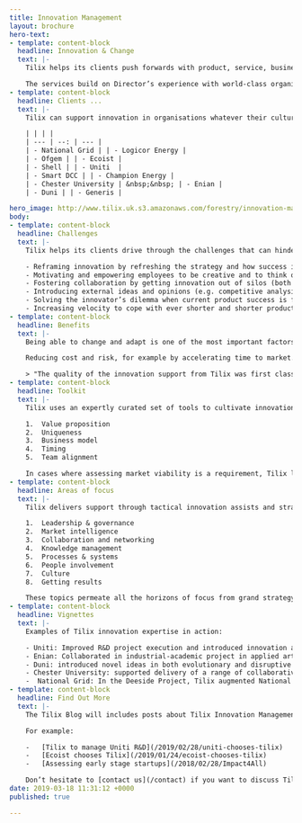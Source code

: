 ```yaml
---
title: Innovation Management
layout: brochure
hero-text:
- template: content-block
  headline: Innovation & Change
  text: |-
    Tilix helps its clients push forwards with product, service, business process and organisational innovation.

    The services build on Director’s experience with world-class organisations such as Philips, BP, Heriot-Watt University and VW. They are particularly valuable to businesses who see low carbon as an opportunity to innovate.
- template: content-block
  headline: Clients ...
  text: |-
    Tilix can support innovation in organisations whatever their culture, maturity, sector or size. Some of our recent clients include:

    | | | |
    | --- | --: | --- |
    | - National Grid | | - Logicor Energy |
    | - Ofgem | | - Ecoist |
    | - Shell | | - Uniti  |
    | - Smart DCC | | - Champion Energy |
    | - Chester University | &nbsp;&nbsp; | - Enian |
    | - Duni | | - Generis |

hero_image: http://www.tilix.uk.s3.amazonaws.com/forestry/innovation-management.svg
body:
- template: content-block
  headline: Challenges
  text: |-
    Tilix helps its clients drive through the challenges that can hinder the progress of innovation by:

    - Reframing innovation by refreshing the strategy and how success is measured.
    - Motivating and empowering employees to be creative and to think out of the box.
    - Fostering collaboration by getting innovation out of silos (both internal and external).
    - Introducing external ideas and opinions (e.g. competitive analysis, voice of the customer). 
    - Solving the innovator’s dilemma when current product success is fostering complacency.
    - Increasing velocity to cope with ever shorter and shorter product life cycles.
- template: content-block
  headline: Benefits
  text: |-
    Being able to change and adapt is one of the most important factors for success and growth. Leveraging external expertise will assist in making innovation a core competency in every corner of an organisation. Tilix helps its clients profit from innovation in several  ways:

    Reducing cost and risk, for example by accelerating time to market. Increased sales come through fulfilling unmet customer needs and/or opening new markets. Improving the efficiency and performance of existing technology,  processes or organisation.

    > "The quality of the innovation support from Tilix was first class and superb value for money.” **Magnus Carlsson, Director of Corporate Development, Duni AB**
- template: content-block
  headline: Toolkit
  text: |-
    Tilix uses an expertly curated set of tools to cultivate innovation and to help our clients go from a business idea to ROI with velocity, intensity and focus. For example to get an overarching perspective we use the following canvases:

    1.  Value proposition
    2.  Uniqueness
    3.  Business model
    4.  Timing
    5.  Team alignment

    In cases where assessing market viability is a requirement, Tilix looks at both feasibility and opportunity through the options analysis funnel. Details of shortlisted items are presented in a RAG matrix and/or scatter diagram.
- template: content-block
  headline: Areas of focus
  text: |-
    Tilix delivers support through tactical innovation assists and strategic portfolio management. Regardless of the size or shape of the engagement, the same fundamental topics come up over and over again:

    1.  Leadership & governance
    2.  Market intelligence
    3.  Collaboration and networking
    4.  Knowledge management
    5.  Processes & systems
    6.  People involvement
    7.  Culture
    8.  Getting results

    These topics permeate all the horizons of focus from grand strategy, through tactics to action on the field of play.
- template: content-block
  headline: Vignettes
  text: |-
    Examples of Tilix innovation expertise in action:

    - Uniti: Improved R&D project execution and introduced innovation accounting framework.
    - Enian: Collaborated in industrial-academic project in applied artificial intelligence.
    - Duni: introduced novel ideas in both evolutionary and disruptive innovation contexts.
    - Chester University: supported delivery of a range of collaborative R&D interventions and activities in an ERDF funded programme.
    -  National Grid: In the Deeside Project, Tilix augmented National Grid staff in a venture that attracted £12m funding through Ofgem’s Electricity Network Innovation Competition.
- template: content-block
  headline: Find Out More
  text: |-
    The Tilix Blog will includes posts about Tilix Innovation Management.

    For example:

    -   [Tilix to manage Uniti R&D](/2019/02/28/uniti-chooses-tilix)
    -   [Ecoist chooses Tilix](/2019/01/24/ecoist-chooses-tilix)
    -   [Assessing early stage startups](/2018/02/28/Impact4All)

    Don’t hesitate to [contact us](/contact) if you want to discuss Tilix’s Innovation Management value proposition in more detail. We will be delighted to build and maintain a strong innovation culture in your organization.
date: 2019-03-18 11:31:12 +0000
published: true

---
```

